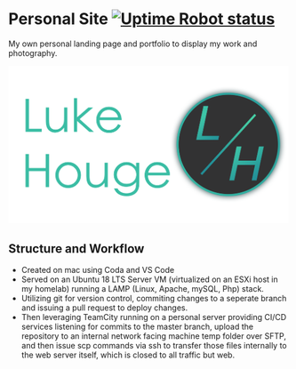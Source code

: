 # Personal Site [![Uptime Robot status](https://img.shields.io/uptimerobot/status/m779426128-6b6e81ed8dc987db17d4cad2.svg)](https://stats.uptimerobot.com/N0422FmVZ)
My own personal landing page and portfolio to display my work and photography.

![LH logo](https://raw.githubusercontent.com/LukeHouge/Personal-Site/master/logo.png)

## Structure and Workflow
 - Created on mac using Coda and VS Code
 - Served on an Ubuntu 18 LTS Server VM (virtualized on an ESXi host in my homelab) running a LAMP (Linux, Apache, mySQL, Php) stack.
 - Utilizing git for version control, commiting changes to a seperate branch and issuing a pull request to deploy changes.
 - Then leveraging TeamCity running on a personal server providing CI/CD services listening for commits to the master branch, upload the repository to an internal network facing machine temp folder over SFTP, and then issue scp commands via ssh to transfer those files internally to the web server itself, which is closed to all traffic but web.
